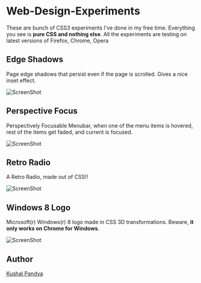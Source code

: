 # Web-Design-Experiments

These are bunch of CSS3 experiments I've done in my free time. Everything you see is __pure CSS and nothing else__. All the experiments are testing on latest versions of Firefox, Chrome, Opera

## Edge Shadows

Page edge shadows that persist even if the page is scrolled. Gives a nice inset effect.

![ScreenShot](https://raw.github.com/kushalpandya/Web-Design-Experiments/master/Screenshots/Edge%20Shadows.png)

## Perspective Focus

Perspectively Focusable Menubar, when one of the menu items is hovered, rest of the items get faded, and current is focused.

![ScreenShot](https://raw.github.com/kushalpandya/Web-Design-Experiments/master/Screenshots/Perspective%20Focus.png)

## Retro Radio

A Retro Radio, made out of CSS!!

![ScreenShot](https://raw.github.com/kushalpandya/Web-Design-Experiments/master/Screenshots/Retro%20Radio.png)

## Windows 8 Logo

Microsoft(r) Windows(r) 8 logo made in CSS 3D transformations. Beware, **it only works on Chrome for Windows**.

![ScreenShot](https://raw.github.com/kushalpandya/Web-Design-Experiments/master/Screenshots/Retro%20Radio.png)

## Author

[Kushal Pandya](https://github.com/kushalpandya)
